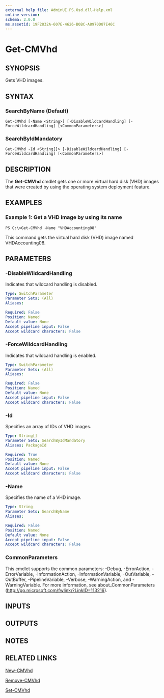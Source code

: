 ```yaml
---
external help file: AdminUI.PS.Osd.dll-Help.xml
online version: 
schema: 2.0.0
ms.assetid: 19F2832A-607E-4626-B0BC-A8970D87E46C
---
```


# Get-CMVhd

## SYNOPSIS
Gets VHD images.

## SYNTAX

### SearchByName (Default)
```
Get-CMVhd [-Name <String>] [-DisableWildcardHandling] [-ForceWildcardHandling] [<CommonParameters>]
```

### SearchByIdMandatory
```
Get-CMVhd -Id <String[]> [-DisableWildcardHandling] [-ForceWildcardHandling] [<CommonParameters>]
```

## DESCRIPTION
The **Get-CMVhd** cmdlet gets one or more virtual hard disk (VHD) images that were created by using the operating system deployment feature.

## EXAMPLES

### Example 1: Get a VHD image by using its name
```
PS C:\>Get-CMVhd -Name "VHDAccounting08"
```

This command gets the virtual hard disk (VHD) image named VHDAccounting08.

## PARAMETERS

### -DisableWildcardHandling
Indicates that wildcard handling is disabled.

```yaml
Type: SwitchParameter
Parameter Sets: (All)
Aliases: 

Required: False
Position: Named
Default value: None
Accept pipeline input: False
Accept wildcard characters: False
```

### -ForceWildcardHandling
Indicates that wildcard handling is enabled.

```yaml
Type: SwitchParameter
Parameter Sets: (All)
Aliases: 

Required: False
Position: Named
Default value: None
Accept pipeline input: False
Accept wildcard characters: False
```

### -Id
Specifies an array of IDs of VHD images.

```yaml
Type: String[]
Parameter Sets: SearchByIdMandatory
Aliases: PackageId

Required: True
Position: Named
Default value: None
Accept pipeline input: False
Accept wildcard characters: False
```

### -Name
Specifies the name of a VHD image.

```yaml
Type: String
Parameter Sets: SearchByName
Aliases: 

Required: False
Position: Named
Default value: None
Accept pipeline input: False
Accept wildcard characters: False
```

### CommonParameters
This cmdlet supports the common parameters: -Debug, -ErrorAction, -ErrorVariable, -InformationAction, -InformationVariable, -OutVariable, -OutBuffer, -PipelineVariable, -Verbose, -WarningAction, and -WarningVariable. For more information, see about_CommonParameters (http://go.microsoft.com/fwlink/?LinkID=113216).

## INPUTS

## OUTPUTS

## NOTES

## RELATED LINKS

[New-CMVhd](./New-CMVhd.md)

[Remove-CMVhd](./Remove-CMVhd.md)

[Set-CMVhd](./Set-CMVhd.md)



